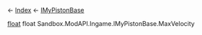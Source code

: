 ← [Index](Api-Index) ← [IMyPistonBase](Sandbox.ModAPI.Ingame.IMyPistonBase)

[float](System.Single) float Sandbox.ModAPI.Ingame.IMyPistonBase.MaxVelocity